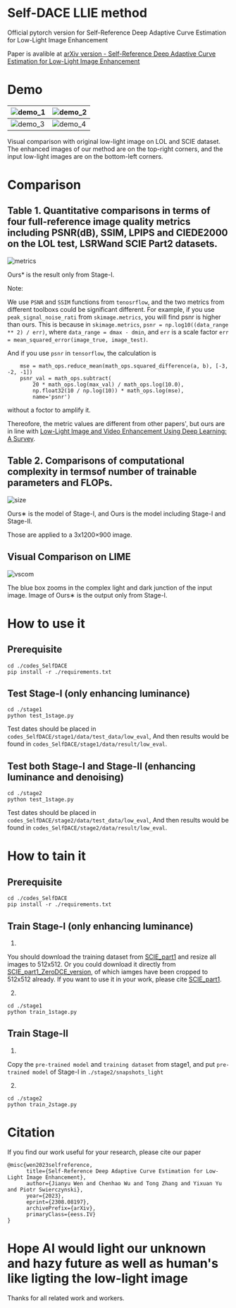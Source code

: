 # Self-DACE LLIE method
Official pytorch version for Self-Reference Deep Adaptive Curve Estimation for Low-Light Image Enhancement

Paper is avalible at [arXiv version - Self-Reference Deep Adaptive Curve Estimation for Low-Light Image Enhancement](https://arxiv.org/pdf/2308.08197.pdf)

# Demo
![demo_1](demo4git/demo1.png) | ![demo_2](demo4git/demo2.png) 
---|---
![demo_3](demo4git/demo3.png) | ![demo_4](demo4git/demo4.png) 

Visual comparison with original low-light image
on LOL and SCIE dataset. The enhanced images of our
method are on the top-right corners, and the input low-light
images are on the bottom-left corners.

# Comparison
## Table 1. Quantitative comparisons in terms of four full-reference image quality metrics including PSNR(dB), SSIM, LPIPS and CIEDE2000 on the LOL test, LSRWand SCIE Part2 datasets.
![metrics](demo4git/com1.png) 

Ours* is the result only from Stage-I.

Note: 

We use `PSNR` and `SSIM` functions from `tenosrflow`, and the two metrics from different toolboxs could be significant different.
For example, if you use `peak_signal_noise_rati` from `skimage.metrics`, you will find psnr is higher than ours. 
This is because in `skimage.metrics`, `psnr = np.log10((data_range ** 2) / err)`, where `data_range = dmax - dmin`, and `err` is a scale factor `err = mean_squared_error(image_true, image_test)`.

And if you use `psnr` in `tensorflow`, the calculation is 
```
    mse = math_ops.reduce_mean(math_ops.squared_difference(a, b), [-3, -2, -1])
    psnr_val = math_ops.subtract(
        20 * math_ops.log(max_val) / math_ops.log(10.0),
        np.float32(10 / np.log(10)) * math_ops.log(mse),
        name='psnr')
```
without a foctor to amplify it.

Thereofore, the metric values are different from other papers', but ours are in line with [Low-Light Image and Video Enhancement Using Deep Learning: A Survey](https://github.com/Li-Chongyi/Lighting-the-Darkness-in-the-Deep-Learning-Era-Open).

## Table 2. Comparisons of computational complexity in termsof number of trainable parameters and FLOPs.
![size](demo4git/com2.png#pic_center) 

Ours∗ is the model of Stage-I, and Ours is the model including Stage-I and Stage-II.

Those are applied to a 3x1200×900 image.

## Visual Comparison on LIME
![vscom](demo4git/visual.png)

The blue box zooms in the complex light and dark junction of the input image.
Image of Ours∗ is the output only from Stage-I.

# How to use it
## Prerequisite
```
cd ./codes_SelfDACE
pip install -r ./requirements.txt
```

## Test Stage-I (only enhancing luminance)
```
cd ./stage1
python test_1stage.py
```
Test dates should be placed in `codes_SelfDACE/stage1/data/test_data/low_eval`,
And then results would be found in `codes_SelfDACE/stage1/data/result/low_eval`.

## Test both Stage-I and Stage-II (enhancing luminance and denoising)
```
cd ./stage2
python test_1stage.py
```
Test dates should be placed in `codes_SelfDACE/stage2/data/test_data/low_eval`,
And then results would be found in `codes_SelfDACE/stage2/data/result/low_eval`.

# How to tain it
## Prerequisite
```
cd ./codes_SelfDACE
pip install -r ./requirements.txt
```

## Train Stage-I (only enhancing luminance)
1.

You should download the training dataset from [SCIE_part1](https://github.com/csjcai/SICE) and resize all images to 512x512.
Or you could download it directly from [SCIE_part1_ZeroDCE_version](https://github.com/Developer-Zer0/ZeroDCE), of which iamges have been cropped to 512x512 already. If you want to use it in your work, please cite [SCIE_part1](https://github.com/csjcai/SICE).

2.
```
cd ./stage1
python train_1stage.py
```

## Train Stage-II

1.

Copy the `pre-trained model` and `training dataset` from stage1, and put `pre-trained model` of Stage-I in `./stage2/snapshots_light`

2.
```
cd ./stage2
python train_2stage.py
```

# Citation
If you find our work useful for your research, please cite our paper
```
@misc{wen2023selfreference,
      title={Self-Reference Deep Adaptive Curve Estimation for Low-Light Image Enhancement}, 
      author={Jianyu Wen and Chenhao Wu and Tong Zhang and Yixuan Yu and Piotr Swierczynski},
      year={2023},
      eprint={2308.08197},
      archivePrefix={arXiv},
      primaryClass={eess.IV}
}
```
# Hope AI would light our unknown and hazy future as well as human's like ligting the low-light image
Thanks for all related work and workers.
